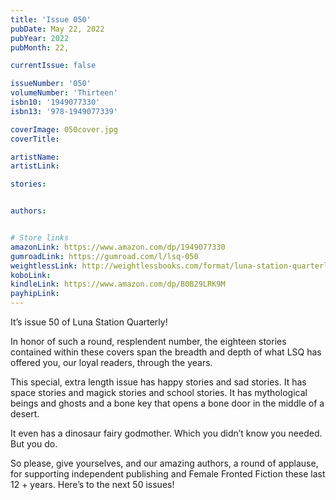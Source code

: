 ```yaml
---
title: 'Issue 050'
pubDate: May 22, 2022
pubYear: 2022
pubMonth: 22,

currentIssue: false

issueNumber: '050'
volumeNumber: 'Thirteen'
isbn10: '1949077330'
isbn13: '978-1949077339'

coverImage: 050cover.jpg
coverTitle:

artistName:
artistLink:

stories: 


authors: 


# Store links
amazonLink: https://www.amazon.com/dp/1949077330
gumroadLink: https://gumroad.com/l/lsq-050
weightlessLink: http://weightlessbooks.com/format/luna-station-quarterly-issue-50
koboLink:
kindleLink: https://www.amazon.com/dp/B0B29LRK9M
payhipLink: 
---
```

It’s issue 50 of Luna Station Quarterly!

In honor of such a round, resplendent number, the eighteen stories contained within these covers span the breadth and depth of what LSQ has offered you, our loyal readers, through the years.

This special, extra length issue has happy stories and sad stories. It has space stories and magick stories and school stories. It has mythological beings and ghosts and a bone key that opens a bone door in the middle of a desert.

It even has a dinosaur fairy godmother. Which you didn’t know you needed. But you do.

So please, give yourselves, and our amazing authors, a round of applause, for supporting independent publishing and Female Fronted Fiction these last 12 + years. Here’s to the next 50 issues!
        